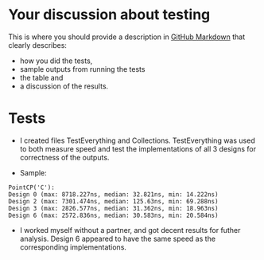 
# Your discussion about testing

This is where you should provide a description in
[GitHub Markdown](https://guides.github.com/features/mastering-markdown/)
that clearly describes:

* how you did the tests,
* sample outputs from running the tests
* the table and
* a discussion of the results.


# Tests
* I created files TestEverything and Collections.
TestEverything was used to both measure speed and test the implementations of all 3  designs for correctness of the outputs.

* Sample:
```javas
PointCP('C'): 
Design 0 (max: 8718.227ns, median: 32.821ns, min: 14.222ns)
Design 2 (max: 7301.474ns, median: 125.63ns, min: 69.288ns)
Design 3 (max: 2826.577ns, median: 31.362ns, min: 18.963ns)
Design 6 (max: 2572.836ns, median: 30.583ns, min: 20.584ns)
```

* I worked myself without a partner, and got decent results for futher analysis. Design 6 appeared to have the same speed as the corresponding implementations.
